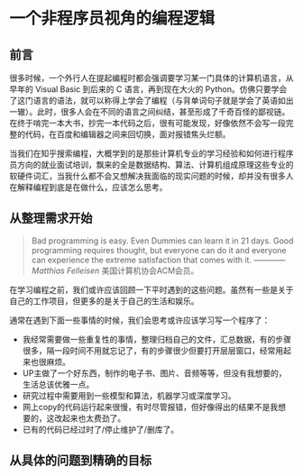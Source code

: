 # 一个非程序员视角的编程逻辑
## 前言
很多时候，一个外行人在提起编程时都会强调要学习某一门具体的计算机语言，从早年的 Visual Basic 到后来的 C 语言，再到现在大火的 Python。仿佛只要学会了这门语言的语法，就可以称得上学会了编程（与背单词句子就是学会了英语如出一辙）。此时，很多人会在不同的语言之间纠结，甚至形成了千奇百怪的鄙视链。在终于啃完一本大书，抄完一本代码之后，很有可能发现，好像依然不会写一段完整的代码，在百度和编辑器之间来回切换，面对报错焦头烂额。

当我们在知乎搜索编程，大概学到的是那些计算机专业的学习经验和如何进行程序员方向的就业面试培训，飘来的全是数据结构、算法、计算机组成原理这些专业的软硬件词汇，当我什么都不会又想解决我面临的现实问题的时候，却并没有很多人在解释编程到底是在做什么，应该怎么思考。
## 从整理需求开始

>Bad programming is easy. Even Dummies can learn it in 21 days. Good programming requires thought, but everyone can do it and everyone can experience the extreme satisfaction that comes with it.
>———— _Matthias Felleisen_               美国计算机协会ACM会员。


在学习编程之前，我们或许应该回顾一下平时遇到的这些问题。虽然有一些是关于自己的工作项目，但更多的是关于自己的生活和娱乐。

通常在遇到下面一些事情的时候，我们会思考或许应该学习写一个程序了：
* 我经常需要做一些重复性的事情，整理归档自己的文件，汇总数据，有的步骤很多，隔一段时间不用就忘记了，有的步骤很少但要打开层层窗口，经常用起来也很麻烦。
* UP主做了一个好东西，制作的电子书、图片、音频等等，但没有我想要的，生活总该优雅一点。
* 研究过程中需要用到一些模型和算法，机器学习或深度学习。
* 网上copy的代码运行起来很慢，有时尽管报错，但好像得出的结果不是我想要的，这改起来也太费劲了。
* 已有的代码已经过时了/停止维护了/删库了。

## 从具体的问题到精确的目标

